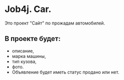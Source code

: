 # Job4j. Car.

Это проект "Сайт" по прожадам автомобилей.
## В проекте будет:
- описание, 
- марка машины,
- тип кузова,
- фото.
- Объявление будет иметь статус продано или нет.

